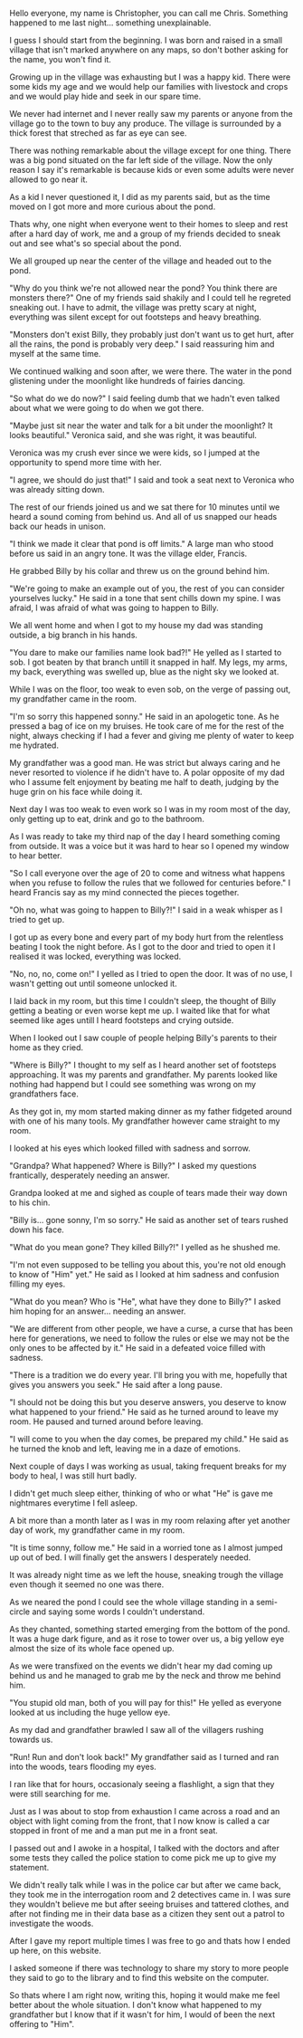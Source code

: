 Hello everyone, my name is Christopher, you can call me Chris. Something happened to me last night... something unexplainable. 

I guess I should start from the beginning.
I was born and raised in a small village that isn't marked anywhere on any maps, so don't bother asking for the name, you won't find it. 

Growing up in the village was exhausting but I was a happy kid. There were some kids my age and we would help our families with livestock and crops and we would play hide and seek in our spare time. 

We never had internet and I never really saw my parents or anyone from the village go to the town to buy any produce. The village is surrounded by a thick forest that streched as far as eye can see. 

There was nothing remarkable about the village except for one thing. There was a big pond situated on the far left side of the village. Now the only reason I say it's remarkable is because kids or even some adults were never allowed to go near it. 

As a kid I never questioned it, I did as my parents said, but as the time moved on I got more and more curious about the pond. 

Thats why, one night when everyone went to their homes to sleep and rest after a hard day of work, me and a group of my friends decided to sneak out and see what's so special about the pond. 

We all grouped up near the center of the village and headed out to the pond. 

"Why do you think we're not allowed near the pond? You think there are monsters there?" One of my friends said shakily and I could tell he regreted sneaking out. I have to admit, the village was pretty scary at night, everything was silent except for out footsteps and heavy breathing. 

"Monsters don't exist Billy, they probably just don't want us to get hurt, after all the rains, the pond is probably very deep." I said reassuring him and myself at the same time. 

We continued walking and soon after, we were there. The water in the pond glistening under the moonlight like hundreds of fairies dancing. 

"So what do we do now?" I said feeling dumb that we hadn't even talked about what we were going to do when we got there. 

"Maybe just sit near the water and talk for a bit under the moonlight? It looks beautiful." Veronica said, and she was right, it was beautiful. 

Veronica was my crush ever since we were kids, so I jumped at the opportunity to spend more time with her. 

"I agree, we should do just that!" I said and took a seat next to Veronica who was already sitting down. 

The rest of our friends joined us and we sat there for 10 minutes until we heard a sound coming from behind us. And all of us snapped our heads back our heads in unison. 

"I think we made it clear that pond is off limits." A large man who stood before us said in an angry tone. It was the village elder, Francis. 

He grabbed Billy by his collar and threw us on the ground behind him. 

"We're going to make an example out of you, the rest of you can consider yourselves lucky." He said in a tone that sent chills down my spine. I was afraid, I was afraid of what was going to happen to Billy. 

We all went home and when I got to my house my dad was standing outside, a big branch in his hands. 

"You dare to make our families name look bad?!" He yelled as I started to sob. I got beaten by that branch untill it snapped in half. My legs, my arms, my back, everything was swelled up, blue as the night sky we looked at. 

While I was on the floor, too weak to even sob, on the verge of passing out, my grandfather came in the room. 

"I'm so sorry this happened sonny." He said in an apologetic tone. As he pressed a bag of ice on my bruises. He took care of me for the rest of the night, always checking if I had a fever and giving me plenty of water to keep me hydrated. 

My grandfather was a good man. He was strict but always caring and he never resorted to violence if he didn't have to. A polar opposite of my dad who I assume felt enjoyment by beating me half to death, judging by the huge grin on his face while doing it. 

Next day I was too weak to even work so I was in my room most of the day, only getting up to eat, drink and go to the bathroom. 

As I was ready to take my third nap of the day I heard something coming from outside. It was a voice but it was hard to hear so I opened my window to hear better. 

"So I call everyone over the age of 20 to come and witness what happens when you refuse to follow the rules that we followed for centuries before." I heard Francis say as my mind connected the pieces together. 

"Oh no, what was going to happen to Billy?!" I said in a weak whisper as I tried to get up. 

I got up as every bone and every part of my body hurt from the relentless beating I took the night before. As I got to the door and tried to open it I realised it was locked, everything was locked. 

"No, no, no, come on!" I yelled as I tried to open the door. It was of no use, I wasn't getting out until someone unlocked it. 

I laid back in my room, but this time I couldn't sleep, the thought of Billy getting a beating or even worse kept me up. I waited like that for what seemed like ages untill I heard footsteps and crying outside. 

When I looked out I saw couple of people helping Billy's parents to their home as they cried. 

"Where is Billy?" I thought to my self as I heard another set of footsteps approaching. It was my parents and grandfather. My parents looked like nothing had happend but I could see something was wrong on my grandfathers face. 

As they got in, my mom started making dinner as my father fidgeted around with one of his many tools. My grandfather however came straight to my room. 

I looked at his eyes which looked filled with sadness and sorrow. 

"Grandpa? What happened? Where is Billy?" I asked my questions frantically, desperately needing an answer. 

Grandpa looked at me and sighed as couple of tears made their way down to his chin. 

"Billy is... gone sonny, I'm so sorry." He said as another set of tears rushed down his face. 

"What do you mean gone? They killed Billy?!" I yelled as he shushed me. 

"I'm not even supposed to be telling you about this, you're not old enough to know of "Him" yet." He said as I looked at him sadness and confusion filling my eyes. 

"What do you mean? Who is "He", what have they done to Billy?" I asked him hoping for an answer... needing an answer. 

"We are different from other people, we have a curse, a curse that has been here for generations, we need to follow the rules or else we may not be the only ones to be affected by it." He said in a defeated voice filled with sadness. 

"There is a tradition we do every year. I'll bring you with me, hopefully that gives you answers you seek." He said after a long pause. 

"I should not be doing this but you deserve answers, you deserve to know what happened to your friend." He said as he turned around to leave my room.
He paused and turned around before leaving. 

"I will come to you when the day comes, be prepared my child." He said as he turned the knob and left, leaving me in a daze of emotions. 

Next couple of days I was working as usual, taking frequent breaks for my body to heal, I was still hurt badly. 

I didn't get much sleep either, thinking of who or what "He" is gave me nightmares everytime I fell asleep. 

A bit more than a month later as I was in my room relaxing after yet another day of work, my grandfather came in my room. 

"It is time sonny, follow me." He said in a worried tone as I almost jumped up out of bed. I will finally get the answers I desperately needed. 

It was already night time as we left the house, sneaking trough the village even though it seemed no one was there. 

As we neared the pond I could see the whole village standing in a semi-circle and saying some words I couldn't understand. 

As they chanted, something started emerging from the bottom of the pond. It was a huge dark figure, and as it rose to tower over us, a big yellow eye almost the size of its whole face opened up. 

As we were transfixed on the events we didn't hear my dad coming up behind us and he managed to grab me by the neck and throw me behind him. 

"You stupid old man, both of you will pay for this!" He yelled as everyone looked at us including the huge yellow eye. 

As my dad and grandfather brawled I saw all of the villagers rushing towards us. 

"Run! Run and don't look back!" My grandfather said as I turned and ran into the woods, tears flooding my eyes. 

I ran like that for hours, occasionaly seeing a flashlight, a sign that they were still searching for me. 

Just as I was about to stop from exhaustion I came across a road and an object with light coming from the front, that I now know is called a car stopped in front of me and a man put me in a front seat. 

I passed out and I awoke in a hospital, I talked with the doctors and after some tests they called the police station to come pick me up to give my statement. 

We didn't really talk while I was in the police car but after we came back, they took me in the interrogation room and 2 detectives came in. I was sure they wouldn't believe me but after seeing bruises and tattered clothes, and after not finding me in their data base as a citizen they sent out a patrol to investigate the woods. 

After I gave my report multiple times I was free to go and thats how I ended up here, on this website. 

I asked someone if there was technology to share my story to more people they said to go to the library and to find this website on the computer. 

So thats where I am right now, writing this, hoping it would make me feel better about the whole situation. I don't know what happened to my grandfather but I know that if it wasn't for him, I would of been the next offering to "Him".